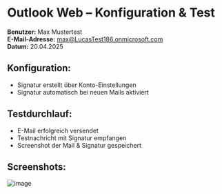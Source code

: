 # Outlook Web – Konfiguration & Test

**Benutzer:** Max Mustertest  
**E-Mail-Adresse:** max@LucasTest186.onmicrosoft.com  
**Datum:** 20.04.2025

## Konfiguration:
- Signatur erstellt über Konto-Einstellungen
- Signatur automatisch bei neuen Mails aktiviert

## Testdurchlauf:
- E-Mail erfolgreich versendet
- Testnachricht mit Signatur empfangen
- Screenshot der Mail & Signatur gespeichert

## Screenshots:
![image](https://github.com/user-attachments/assets/8eb8c960-161c-49fa-a2ca-f826339a3192)

